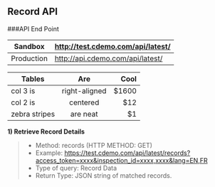 ## Record API

###API End Point

| Sandbox    | http://test.cdemo.com/api/latest/ |
|------------|:-----------------------------------|
| Production | http://api.cdemo.com/api/latest/  | 


| Tables        | Are           | Cool  |
| ------------- |:-------------:| -----:|
| col 3 is      | right-aligned | $1600 |
| col 2 is      | centered      |   $12 |
| zebra stripes | are neat      |    $1 |

**1) Retrieve Record Details**

>* Method: records (HTTP METHOD: GET)
>* Example: https://test.cdemo.com/api/latest/records?access_token=xxxx&inspection_id=xxxx,xxxx&lang=EN,FR
>* Type of query: Record Data
>* Return Type: JSON string of matched records.

